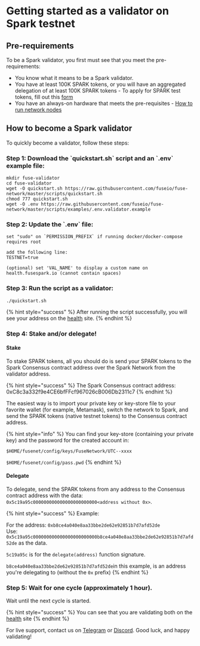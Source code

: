 # Getting started as a validator on Spark testnet

## Pre-requirements

To be a Spark validator, you first must see that you meet the pre-requirements:

* You know what it means to be a Spark validator.
* You have at least 100K SPARK tokens, or you will have an aggregated delegation of at least 100K SPARK tokens - To apply for SPARK test tokens, fill out this [form](https://forms.monday.com/forms/b5887fc37b5b287df59422a8ec052a32?r=use1)
* You have an always-on hardware that meets the pre-requisites - [How to run network nodes](../../developers/run-or-access-fuse-nodes.md)

## How to become a Spark validator

To quickly become a validator, follow these steps:

### Step 1: Download the \`quickstart.sh\` script and an \`.env\` example file:

```
mkdir fuse-validator
cd fuse-validator
wget -O quickstart.sh https://raw.githubusercontent.com/fuseio/fuse-network/master/scripts/quickstart.sh
chmod 777 quickstart.sh
wget -O .env https://raw.githubusercontent.com/fuseio/fuse-network/master/scripts/examples/.env.validator.example
```

### Step 2: Update the \`.env\` file:

```
set "sudo" on `PERMISSION_PREFIX` if running docker/docker-compose requires root

add the following line:
TESTNET=true

(optional) set 'VAL_NAME' to display a custom name on health.fusespark.io (cannot contain spaces)
```

### Step 3: Run the script as a validator:

```
./quickstart.sh
```

{% hint style="success" %}
After running the script successfully, you will see your address on the [health](https://health.fuse.io/) site.
{% endhint %}

### Step 4: Stake and/or delegate!

#### Stake

To stake SPARK tokens, all you should do is send your SPARK tokens to the Spark Consensus contract address over the Spark Network from the validator address.

{% hint style="success" %}
The Spark Consensus contract address: 0xC8c3a332f9e4CE6bfFFcf967026cB006Db2311c7
{% endhint %}

The easiest way is to import your private key or key-store file to your favorite wallet (for example, Metamask), switch the network to Spark, and send the SPARK tokens (native testnet tokens) to the Consensus contract address.

{% hint style="info" %}
You can find your key-store (containing your private key) and the password for the created account in:

`$HOME/fusenet/config/keys/FuseNetwork/UTC--xxxx`

`$HOME/fusenet/config/pass.pwd`
{% endhint %}

#### Delegate

To delegate, send the SPARK tokens from any address to the Consensus contract address with the data: `0x5c19a95c000000000000000000000000<address without 0x>`.

{% hint style="success" %}
Example:

For the address: `0xb8ce4a040e8aa33bbe2de62e92851b7d7afd52de`\
Use: `0x5c19a95c000000000000000000000000b8ce4a040e8aa33bbe2de62e92851b7d7afd52de` as the data.

`5c19a95c` is for the `delegate(address)` function signature.

`b8ce4a040e8aa33bbe2de62e92851b7d7afd52de`in this example, is an address you're delegating to (without the `0x` prefix)
{% endhint %}

### Step 5: Wait for one cycle (approximately 1 hour).

Wait until the next cycle is started.

{% hint style="success" %}
You can see that you are validating both on the[ health](https://health.fusespark.io) site
{% endhint %}

For live support, contact us on [Telegram](https://t.me/fuseio) or [Discord](https://discord.gg/tz7ArR). Good luck, and happy validating!
